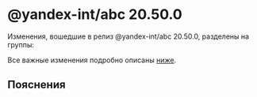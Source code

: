 # @yandex-int/abc 20.50.0

<!-- ЧЕЛОВЕЧЕСКОЕ ВСТУПЛЕНИЕ -->

Изменения, вошедшие в релиз @yandex-int/abc 20.50.0, разделены на группы:

Все важные изменения подробно описаны [ниже](#Пояснения).

## Пояснения


